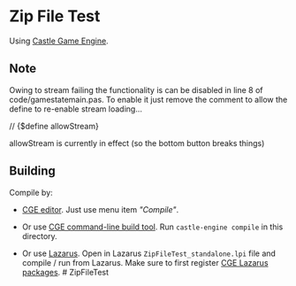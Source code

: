 # Zip File Test

Using [Castle Game Engine](https://castle-engine.io/).

## Note

Owing to stream failing the functionality is can be disabled in line 8 of code/gamestatemain.pas. To enable it just remove the comment to allow the define to re-enable stream loading...

//  {$define allowStream}

allowStream is currently in effect (so the bottom button breaks things)

## Building

Compile by:

- [CGE editor](https://castle-engine.io/manual_editor.php). Just use menu item _"Compile"_.

- Or use [CGE command-line build tool](https://github.com/castle-engine/castle-engine/wiki/Build-Tool). Run `castle-engine compile` in this directory.

- Or use [Lazarus](https://www.lazarus-ide.org/). Open in Lazarus `ZipFileTest_standalone.lpi` file and compile / run from Lazarus. Make sure to first register [CGE Lazarus packages](https://castle-engine.io/documentation.php).
#   Z i p F i l e T e s t 
 
 